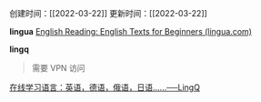 创建时间：[[2022-03-22]] 
更新时间：[[2022-03-22]]

**lingua**
[English Reading: English Texts for Beginners (lingua.com)](https://lingua.com/english/reading/)

**lingq**
> 需要 VPN 访问

[在线学习语言：英语，德语，俄语，日语......──LingQ](https://www.lingq.com/zh-cn/)